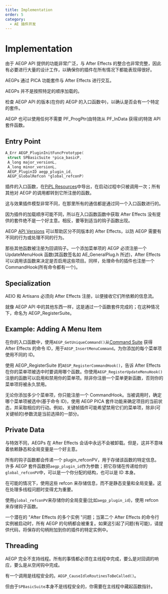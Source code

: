 ```yaml
---
title: Implementation
order: 5
category:
  - AE 插件开发
---
```


# Implementation

由于 AEGP API 提供的功能非常广泛，与 After Effects 的整合也非常完整，因此有必要进行大量的设计工作，以确保你的插件在所有情况下都能表现得很好。

AEGPs 通过 PICA 功能套件与 After Effects 进行交互。

AEGPs 并不是按照特定的顺序加载的。

检查 AEGP API 的版本(在你的 AEGP 的入口函数中)，以确认是否会有一个特定的套件。

AEGP 也可以使用任何不需要 PF_ProgPtr(由特效从 PF_InData 获得)的特效 API 套件函数。

## Entry Point

```cpp
A_Err AEGP_PluginInitFuncPrototype(
 struct SPBasicSuite *pica_basicP,
 A_long major_versionL,
 A_long minor_versionL,
 AEGP_PluginID aegp_plugin_id,
 AEGP_GlobalRefcon *global_refconP)

```

插件的入口函数，在[PiPL Resources](../intro/pipl-resources.html)中导出，在启动过程中只被调用一次；所有其他对 AEGP 的调用都转到它所注册的函数。

这与效果插件模型非常不同，在那里所有的通信都是通过同一个入口函数进行的。

因为插件的加载顺序可能不同，所以在入口函数函数中获取 After Effects 没有提供的套件绝不是一个好主意。相反，要等到适当的钩子函数出现。

AEGP [API Versions](../intro/compatibility-across-multiple-versions.html) 可以帮助区分不同版本的 After Effects，以防 AEGP 需要有不同的行为或处理不同的行为。

那些其他函数被注册为回调钩子。一个添加菜单项的 AEGP 必须注册一个 UpdateMenuHook 函数(其函数签名如 AE_GeneralPlug.h 所述)，After Effects 可以调用该函数来决定是否启用这些项目。同样，处理命令的插件也注册一个 CommandHook(所有命令都有一个)。

## Specialization

AEIO 和 Artisans 必须向 After Effects 注册，以便接收它们所依赖的信息流。

就像 AEGP API 中的其他东西一样，这是通过一个函数套件完成的；在这种情况下，命名为 AEGP_RegisterSuite。

## Example: Adding A Menu Item

在你的入口函数中，使用`AEGP_GetUniqueCommand()`从[Command Suite](aegp-suites.html) 获得 After Effects 的命令 ID，用于`AEGP_InsertMenuCommand`。为你添加的每个菜单项使用不同的 ID。

使用 AEGP_RegisterSuite 的`AEGP_RegisterCommandHook()`，告诉 After Effects 在你的菜单项被选中时要调用哪个函数。你使用`AEGP_RegisterUpdateMenuHook()`注册的函数可以启用和禁用你的菜单项。除非你注册一个菜单更新函数，否则你的菜单项将被永久禁用。

无论你添加多少个菜单项，你只能注册一个 CommandHook。当被调用时，确定哪个菜单项被选中(基于命令 ID)，使用 AEGP PICA 套件功能来确定项目的当前状态，并采取相应的行动。例如，关键帧插件可能希望禁用它们的菜单项，除非(可关键帧的)参数流是当前选择的一部分。

## Private Data

与特效不同，AEGPs 在 After Effects 会话中永远不会被卸载。但是，这并不意味着依赖静态和全局变量是一个好主意。

所有的钩子函数都会传递一个 plugin_refconPV，用于存储该函数的特定信息。许多 AEGP 套件函数把`aegp_plugin_id`作为参数；把它存储在传递给你的`global_refconPV`中，可以是一个你分配的结构，也可以是 ID 本身。

在可能的情况下，使用这些 refcon 来存储信息，而不是静态变量和全局变量。这在处理多线程问题时变得尤为重要。

使用`global_refconPV`来存储你的全局变量(比如`aegp_plugin_id`)，使用 refcon 来存储钩子函数。

一个潜在的 "After Effects 的多个实例 "问题；当第二个 After Effects 的命令行实例被启动时，所有 AEGP 的句柄都会被重复。如果这引起了问题(有可能)，请提供代码，将保存的句柄附加到你的插件的特定实例中。

## Threading

AEGP 完全不支持线程。所有的事情都必须在主线程中完成，要么是对回调的响应，要么是从空闲钩中完成。

有一个调用是线程安全的。`AEGP_CauseIdleRoutinesToBeCalled()`。

但由于`SPBasicSuite`本身不是线程安全的，你需要在主线程中藏起函数指针。
